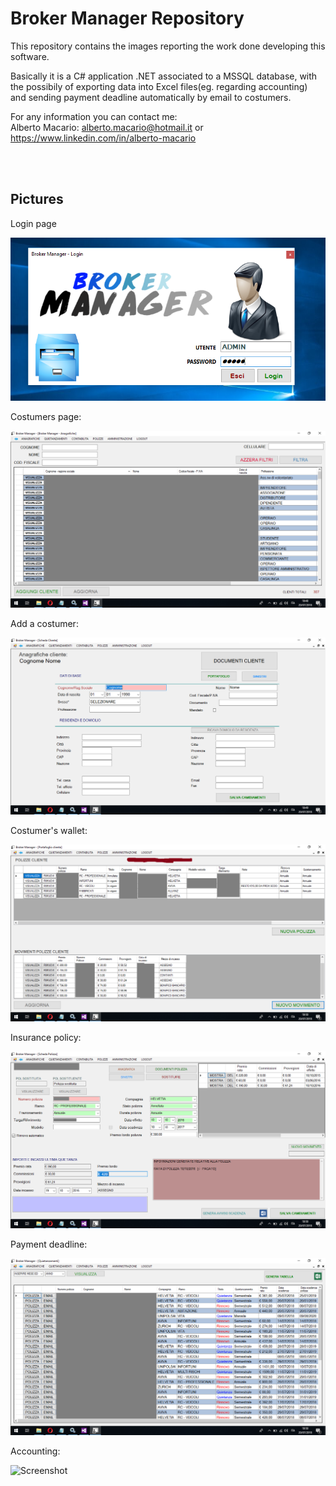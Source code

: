 # Broker Manager Repository

This repository contains the images reporting the work done developing this software.

Basically it is a C# application .NET associated to a MSSQL database, with the possibily of exporting data into Excel files(eg. regarding accounting) and sending payment deadline automatically by email to costumers.

For any information you can contact me: <br />
Alberto Macario: alberto.macario@hotmail.it or https://www.linkedin.com/in/alberto-macario

<br /><br />
## Pictures

Login page

![Screenshot](login.PNG)


Costumers page:

![Screenshot](anagrafiche.PNG)


Add a costumer:

![Screenshot](aggiungicliente.PNG)


Costumer's wallet:

![Screenshot](portafogli.png)


Insurance policy:

![Screenshot](infopolizza.PNG)


Payment deadline:

![Screenshot](quietanziamenti.PNG)


Accounting:

![Screenshot](contabilita.PNG)
